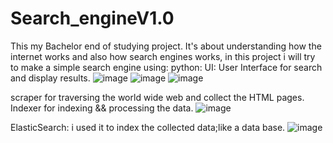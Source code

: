 # Search_engineV1.0
This my Bachelor end of studying project.
It's about understanding how the internet works and also how search engines works,
in this project i will try to make a simple search engine using:
python: 
  UI: User Interface for search and display results.
  ![image](https://user-images.githubusercontent.com/47031764/142437820-4d118b81-bad6-4d38-a93c-2d4e73b9abc4.png)
  ![image](https://user-images.githubusercontent.com/47031764/142438017-0cdc22cd-ec84-407c-bfc2-cde1572160d5.png)
![image](https://user-images.githubusercontent.com/47031764/142438065-c27ef4d6-a294-4337-a08f-584bf6e9f5b4.png)


  scraper for traversing the world wide web and collect the HTML pages.
  Indexer for indexing && processing the data.
  ![image](https://user-images.githubusercontent.com/47031764/142438169-5ad77c44-23dc-496d-b48a-9351ad29f006.png)

ElasticSearch: i used it to index the collected data;like a data base.
![image](https://user-images.githubusercontent.com/47031764/142438378-3c382f0c-2407-4409-950d-7592a67bbfe0.png)


